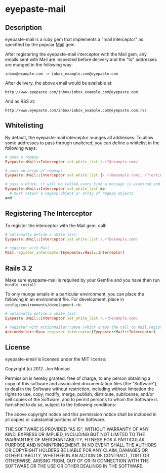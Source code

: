# eyepaste-mail

## Description

eyepaste-mail is a ruby gem that implements a "mail interceptor" as specified by the popular [Mail](https://github.com/mikel/mail) gem.

After registering the eyepaste-mail interceptor with the Mail gem, any emails sent with Mail are inspected before delivery and the "to" addresses are munged in the following way:

`inbox@example.com -> inbox_example.com@eyepaste.com`

After delivery, the above email would be available at:

`http://www.eyepaste.com/inbox/inbox_example.com@eyepaste.com`

And as RSS at:

`http://www.eyepaste.com/inbox/inbox_example.com@eyepaste.com.rss`


## Whitelisting

By default, the eyepaste-mail interceptor munges all addresses. To allow some addresses to pass through unaltered, you can define a whitelist in the following ways:

```ruby
# pass a regexp
Eyepaste::Mail::Interceptor.set_white_list /.+?@example.com/

# pass an array of regexps
Eyepaste::Mail::Interceptor.set_white_list [/.+?@example.com/, /^testing_.+?@example.com/]

# pass a block, it will be called every time a message is examined and munged
Eyepaste::Mail::Interceptor.set_white_list do
  # must return a regexp object or array of regexp objects
end
```

## Registering The Interceptor

To register the interceptor with the Mail gem, call:

```ruby
# optionally define a white_list:
Eyepaste::Mail::Interceptor.set_white_list /.+?@example.com/

# register with Mail
Mail.register_interceptor(Eyepaste::Mail::Interceptor)
```


## Rails 3.2

Make sure eyepaste-mail is required by your Gemfile and you have then run `bundle install`

To only munge emails in a particular environment, you can place the following in an environment file. For development, place in `config/environments/development.rb`:

```ruby
# optionally define a white_list:
Eyepaste::Mail::Interceptor.set_white_list /.+?@example.com/

# register with ActionMailer::Base (which wraps the call to Mail.register_interceptor)
ActionMailer::Base.register_interceptor(Eyepaste::Mail::Interceptor)
```

## License

eyepaste-email is licensed under the MIT license:

Copyright (c) 2012. Jon Moniaci.

Permission is hereby granted, free of charge, to any person obtaining a copy of this software and associated documentation files (the "Software"), to deal in the Software without restriction, including without limitation the rights to use, copy, modify, merge, publish, distribute, sublicense, and/or sell copies of the Software, and to permit persons to whom the Software is furnished to do so, subject to the following conditions:

The above copyright notice and this permission notice shall be included in all copies or substantial portions of the Software.

THE SOFTWARE IS PROVIDED "AS IS", WITHOUT WARRANTY OF ANY KIND, EXPRESS OR IMPLIED, INCLUDING BUT NOT LIMITED TO THE WARRANTIES OF MERCHANTABILITY, FITNESS FOR A PARTICULAR PURPOSE AND NONINFRINGEMENT. IN NO EVENT SHALL THE AUTHORS OR COPYRIGHT HOLDERS BE LIABLE FOR ANY CLAIM, DAMAGES OR OTHER LIABILITY, WHETHER IN AN ACTION OF CONTRACT, TORT OR OTHERWISE, ARISING FROM, OUT OF OR IN CONNECTION WITH THE SOFTWARE OR THE USE OR OTHER DEALINGS IN THE SOFTWARE.
